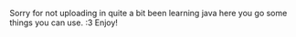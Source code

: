 Sorry for not uploading in quite a bit been learning java here you go some things you can use. :3
Enjoy!
